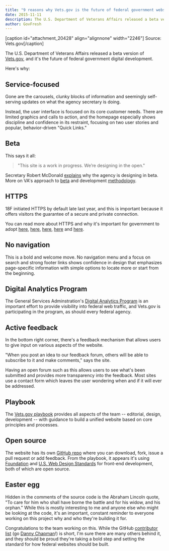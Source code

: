 ```yaml
---
title: "9 reasons why Vets.gov is the future of federal government websites"
date: 2015-11-11
description: The U.S. Department of Veterans Affairs released a beta version of Vets.gov, and it’s the future of federal government digital development.
author: GovFresh
---
```


[caption id="attachment_20428" align="alignnone" width="2246"] Source: Vets.gov[/caption]

The U.S. Department of Veterans Affairs released a beta version of <a href="http://Vets.gov">Vets.gov</a>, and it's the future of federal government digital development.

Here's why:

<h2>Service-focused</h2>

Gone are the carousels, clunky blocks of information and seemingly self-serving updates on what the agency secretary is doing.

Instead, the user interface is focused on its core customer needs. There are limited graphics and calls to action, and the homepage especially shows discipline and confidence in its restraint, focusing on two user stories and popular, behavior-driven "Quick Links."

<h2>Beta</h2>

This says it all: 

<blockquote>"This site is a work in progress. We’re designing in the open."</blockquote>

Secretary Robert McDonald <a href="https://www.vets.gov/2015/11/11/why-we-are-designing-in-beta.html">explains</a> why the agency is designing in beta. More on VA's approach to <a href="https://www.vets.gov/playbook/product-methodology/beta/">beta</a> and development <a href="https://www.vets.gov/playbook/product-methodology/">methodology</a>.

<h2>HTTPS</h2>

18F initiated HTTPS by default late last year, and this is important because it offers visitors the guarantee of a secure and private connection. 

You can read more about HTTPS and why it's important for government to adopt <a href="https://18f.gsa.gov/2014/11/13/why-we-use-https-in-every-gov-website-we-make/">here</a>, <a href="https://18f.gsa.gov/2015/06/08/the-us-government-is-moving-to-https-everywhere/">here</a>, <a href="https://18f.gsa.gov/2015/07/16/introduction-to-https-webinar/">here</a>, <a href="https://www.whitehouse.gov/blog/2015/06/08/https-everywhere-government">here</a> and <a href="https://github.com/18F/https">here</a>.

<h2>No navigation</h2>

This is a bold and welcome move. No navigation menu and a focus on search and strong footer links shows confidence in design that emphasizes page-specific information with simple options to locate more or start from the beginning.

<h2>Digital Analytics Program</h2>

The General Services Adminstration's <a href="http://www.digitalgov.gov/services/dap/">Digital Analytics Program</a> is an important effort to provide visibility into federal web traffic, and Vets.gov is participating in the program, as should every federal agency.

<h2>Active feedback</h2>

In the bottom right corner, there's a feedback mechanism that allows users to give input on various aspects of the website. 

"When you post an idea to our feedback forum, others will be able to subscribe to it and make comments," says the site. 

Having an open forum such as this allows users to see what's been submitted and provides more transparency into the feedback. Most sites use a contact form which leaves the user wondering when and if it will ever be addressed.

<h2>Playbook</h2>

The <a href="https://www.vets.gov/playbook/">Vets.gov playbook</a> provides all aspects of the team -- editorial, design, development -- with guidance to build a unified website based on core principles and processes.

<h2>Open source</h2>

The website has its own <a href="https://github.com/department-of-veterans-affairs/vets-website">GitHub repo</a> where you can download, fork, issue a pull request or add feedback. From the playbook, it appears it's using <a href="http://foundation.zurb.com/">Foundation</a> and <a href="https://playbook.cio.gov/designstandards/">U.S. Web Design Standards</a> for front-end development, both of which are open source.

<h2>Easter egg</h2>

Hidden in the comments of the source code is the Abraham Lincoln quote, "To care for him who shall have borne the battle and for his widow, and his orphan." While this is mostly interesting to me and anyone else who might be looking at the code, it's an important, constant reminder to everyone working on this project why and who they're building it for.

Congratulations to the team working on this. While the GitHub <a href="https://github.com/department-of-veterans-affairs/vets-website/graphs/contributors">contributor list</a> (go <a href="https://github.com/dannychapman">Danny Chapman</a>!) is short, I'm sure there are many others behind it, and they should be proud they're taking a bold step and setting the standard for how federal websites should be built.
